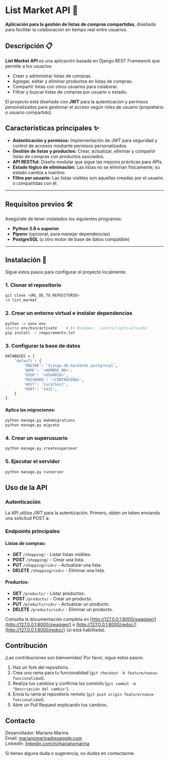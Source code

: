 # List Market API 🛒

**Aplicación para la gestión de listas de compras compartidas**, diseñada para facilitar la colaboración en tiempo real entre usuarios.

## Descripción 📋

**List Market API** es una aplicación basada en Django REST Framework que permite a los usuarios:

- Crear y administrar listas de compras.
- Agregar, editar y eliminar productos en listas de compras.
- Compartir listas con otros usuarios para colaborar.
- Filtrar y buscar listas de compras por usuario o estado.

El proyecto está diseñado con **JWT** para la autenticación y permisos personalizados para gestionar el acceso según roles de usuario (propietario o usuario compartido).

## **Características principales** ✨

- **Autenticación y permisos:** Implementación de JWT para seguridad y control de accesos mediante permisos personalizados.
- **Gestión de listas y productos:** Crear, actualizar, eliminar y compartir listas de compras con productos asociados.
- **API RESTful:** Diseño modular que sigue las mejores prácticas para APIs.
- **Estado lógico de eliminación:** Las listas no se eliminan físicamente; su estado cambia a inactivo.
- **Filtro por usuario:** Las listas visibles son aquellas creadas por el usuario o compartidas con él.

---

## **Requisitos previos** 🛠️

Asegúrate de tener instalados los siguientes programas:

- **Python 3.8 o superior**
- **Pipenv** (opcional, para manejar dependencias)
- **PostgreSQL** (u otro motor de base de datos compatible)

---

## **Instalación** 🚀

Sigue estos pasos para configurar el proyecto localmente:

### 1. Clonar el repositorio

```bash
git clone <URL_DE_TU_REPOSITORIO>
cd list_market
```
### 2. Crear un entorno virtual e instalar dependencias

```bash
python -m venv env
source env/bin/activate    # En Windows: .\env\Scripts\activate
pip install -r requirements.txt
```

### 3. Configurar la base de datos

```bash
DATABASES = {
    'default': {
        'ENGINE': 'django.db.backends.postgresql',
        'NAME': '<NOMBRE_BD>',
        'USER': '<USUARIO>',
        'PASSWORD': '<CONTRASEÑA>',
        'HOST': 'localhost',
        'PORT': '5432',
    }
}
```
#### Aplica las migraciones:
```bash
python manage.py makemigrations
python manage.py migrate
```
### 4. Crear un superusuario

```bash
python manage.py createsuperuser
```

### 5. Ejecutar el servidor

```bash
python manage.py runserver
```

## **Uso de la API**

### Autenticación

La API utiliza JWT para la autenticación. Primero, obtén un token enviando una solicitud POST a:


### **Endpoints principales**

#### Listas de compras:

- **GET** `/shopping/` - Listar listas visibles.
- **POST** `/shopping/` - Crear una lista.
- **PUT** `/shopping/<id>/` - Actualizar una lista.
- **DELETE** `/shopping/<id>/` - Eliminar una lista.

#### Productos:

- **GET** `/products/` - Listar productos.
- **POST** `/products/` - Crear un producto.
- **PUT** `/products/<id>/` - Actualizar un producto.
- **DELETE** `/products/<id>/` - Eliminar un producto.

Consulta la documentación completa en [http://127.0.0.1:8000/swagger/](http://127.0.0.1:8000/swagger/) o [http://127.0.0.1:8000/redoc/](http://127.0.0.1:8000/redoc/) (si está habilitada).

## **Contribución**

¡Las contribuciones son bienvenidas! Por favor, sigue estos pasos:

1. Haz un fork del repositorio.
2. Crea una rama para tu funcionalidad (`git checkout -b feature/nueva-funcionalidad`).
3. Realiza tus cambios y confirma los commits (`git commit -m "Descripción del cambio"`).
4. Envía tu rama al repositorio remoto (`git push origin feature/nueva-funcionalidad`).
5. Abre un Pull Request explicando tus cambios.

## **Contacto**

Desarrollador: Mariano Marina  
Email: marianomarina@example.com  
LinkedIn: [linkedin.com/in/marianomarina](https://linkedin.com/in/marianomarina)  

Si tienes alguna duda o sugerencia, no dudes en contactarme.

